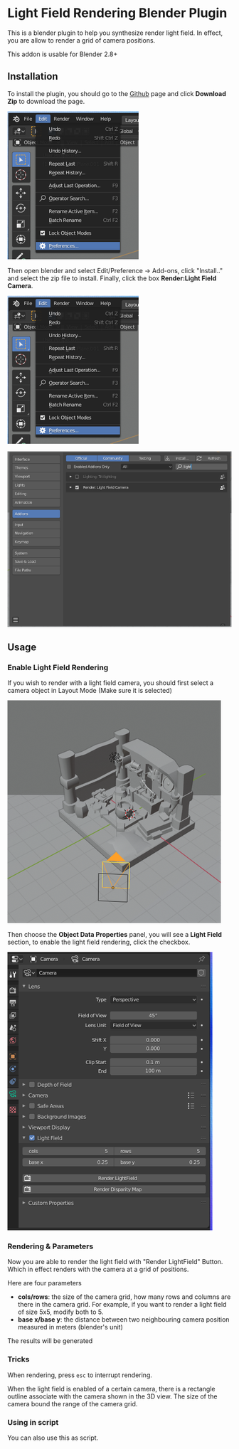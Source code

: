 # Light Field Rendering Blender Plugin

This is a blender plugin to help you synthesize render light field. In effect, you are allow to render a grid of camera positions. 

This addon is usable for Blender 2.8+

## Installation

To install the plugin, you should go to the [Github](https://github.com/gfxdisp/Blender-addon-light-field-camera) page and click **Download Zip** to download the page.

![./images/Untitled%201.png](./images/Untitled%201.png)

Then open blender and select Edit/Preference → Add-ons, click "Install.." and select the zip file to install. Finally, click the box **Render:Light Field Camera**.

![./images/Untitled%201.png](./images/Untitled%201.png)

![./images/Untitled%202.png](./images/Untitled%202.png)

## Usage

### Enable Light Field Rendering

If you wish to render with a light field camera, you should first select a camera object in Layout Mode (Make sure it is selected)

![./images/Untitled%203.png](./images/Untitled%203.png)

Then choose the **Object Data Properties** panel, you will see a **Light Field** section, to enable the light field rendering, click the checkbox.

![./images/Untitled%204.png](./images/Untitled%204.png)

### Rendering & Parameters

Now you are able to render the light field with "Render LightField" Button. Which in effect renders with the camera at a grid of positions. 

Here are four parameters

- **cols/rows**: the size of the camera grid, how many rows and columns are there in the camera grid. For example, if you want to render a light field of size 5x5, modify both to 5.
- **base x/base y**: the distance between two neighbouring camera position measured in meters (blender's unit)

The results will be generated 

### Tricks

When rendering, press `esc` to interrupt rendering.

When the light field is enabled of a certain camera, there is a rectangle outline associate with the camera shown in the 3D view. The size of the camera bound the range of the camera grid.

 

### Using in script

You can also use this as script.
